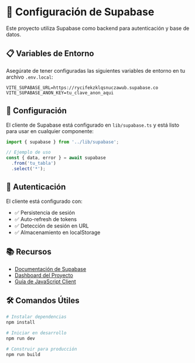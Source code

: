 # 🚀 Configuración de Supabase

Este proyecto utiliza Supabase como backend para autenticación y base de datos.

## 📋 Variables de Entorno

Asegúrate de tener configuradas las siguientes variables de entorno en tu archivo `.env.local`:

```env
VITE_SUPABASE_URL=https://rycifekzklqsnuczawub.supabase.co
VITE_SUPABASE_ANON_KEY=tu_clave_anon_aqui
```

## 🔧 Configuración

El cliente de Supabase está configurado en `lib/supabase.ts` y está listo para usar en cualquier componente:

```typescript
import { supabase } from '../lib/supabase';

// Ejemplo de uso
const { data, error } = await supabase
  .from('tu_tabla')
  .select('*');
```

## 🔐 Autenticación

El cliente está configurado con:
- ✅ Persistencia de sesión
- ✅ Auto-refresh de tokens
- ✅ Detección de sesión en URL
- ✅ Almacenamiento en localStorage

## 📚 Recursos

- [Documentación de Supabase](https://supabase.com/docs)
- [Dashboard del Proyecto](https://supabase.com/dashboard/project/rycifekzklqsnuczawub)
- [Guía de JavaScript Client](https://supabase.com/docs/reference/javascript/introduction)

## 🛠️ Comandos Útiles

```bash
# Instalar dependencias
npm install

# Iniciar en desarrollo
npm run dev

# Construir para producción
npm run build
```

